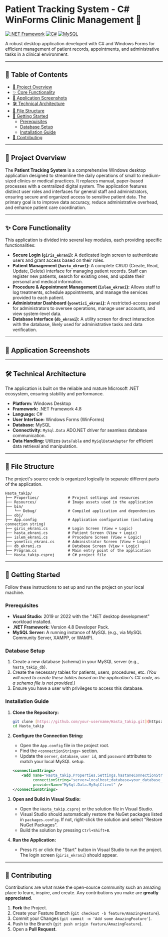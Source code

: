 # Patient Tracking System - C# WinForms Clinic Management 🏥

[![.NET Framework](https://img.shields.io/badge/.NET_Framework-4.8-512BD4?style=for-the-badge&logo=.net)](https://dotnet.microsoft.com/en-us/download/dotnet-framework/net48)
[![C#](https://img.shields.io/badge/C%23-239120?style=for-the-badge&logo=c-sharp&logoColor=white)](https://docs.microsoft.com/en-us/dotnet/csharp/)
[![MySQL](https://img.shields.io/badge/MySQL-4479A1?style=for-the-badge&logo=mysql&logoColor=white)](https://www.mysql.com/)

A robust desktop application developed with C# and Windows Forms for efficient management of patient records, appointments, and administrative tasks in a clinical environment.

---

## 📝 Table of Contents

- [📌 Project Overview](#-project-overview)
- [✨ Core Functionality](#-core-functionality)
- [📸 Application Screenshots](#-application-screenshots)
- [🛠️ Technical Architecture](#️-technical-architecture)
- [📂 File Structure](#-file-structure)
- [🚀 Getting Started](#-getting-started)
  - [Prerequisites](#prerequisites)
  - [Database Setup](#database-setup)
  - [Installation Guide](#installation-guide)
- [🤝 Contributing](#-contributing)

---

## 📌 Project Overview

The **Patient Tracking System** is a comprehensive Windows desktop application designed to streamline the daily operations of small to medium-sized clinics or medical practices. It replaces manual, paper-based processes with a centralized digital system. The application features distinct user roles and interfaces for general staff and administrators, ensuring secure and organized access to sensitive patient data. The primary goal is to improve data accuracy, reduce administrative overhead, and enhance patient care coordination.

---

## ✨ Core Functionality

This application is divided into several key modules, each providing specific functionalities:

-   **Secure Login (`giris_ekrani`):** A dedicated login screen to authenticate users and grant access based on their roles.
-   **Patient Management (`hasta_ekrani`):** A complete CRUD (Create, Read, Update, Delete) interface for managing patient records. Staff can register new patients, search for existing ones, and update their personal and medical information.
-   **Procedure & Appointment Management (`islem_ekrani`):** Allows staff to log treatments, schedule appointments, and manage the services provided to each patient.
-   **Administrator Dashboard (`yonetici_ekrani`):** A restricted-access panel for administrators to oversee operations, manage user accounts, and view system-level data.
-   **Database Interface (`db_ekrani`):** A utility screen for direct interaction with the database, likely used for administrative tasks and data verification.

---

## 📸 Application Screenshots

---

## 🛠️ Technical Architecture

The application is built on the reliable and mature Microsoft .NET ecosystem, ensuring stability and performance.

-   **Platform:** Windows Desktop
-   **Framework:** .NET Framework 4.8
-   **Language:** C#
-   **User Interface:** Windows Forms (WinForms)
-   **Database:** MySQL
-   **Connectivity:** `MySql.Data` ADO.NET driver for seamless database communication.
-   **Data Handling:** Utilizes `DataTable` and `MySqlDataAdapter` for efficient data retrieval and manipulation.

---

## 📂 File Structure

The project's source code is organized logically to separate different parts of the application.

```
Hasta_takip/
├── Properties/             # Project settings and resources
├── Resources/              # Image assets used in the application
├── bin/
│   └── Debug/              # Compiled application and dependencies
├── obj/
├── App.config              # Application configuration (including connection string)
├── giris_ekrani.cs         # Login Screen (View + Logic)
├── hasta_ekrani.cs         # Patient Screen (View + Logic)
├── islem_ekrani.cs         # Procedure Screen (View + Logic)
├── yonetici_ekrani.cs      # Administrator Screen (View + Logic)
├── db_ekrani.cs            # Database Screen (View + Logic)
├── Program.cs              # Main entry point of the application
└── Hasta_takip.csproj      # C# project file
```

---

## 🚀 Getting Started

Follow these instructions to set up and run the project on your local machine.

### Prerequisites

-   **Visual Studio:** 2019 or 2022 with the ".NET desktop development" workload installed.
-   **.NET Framework:** Version 4.8 Developer Pack.
-   **MySQL Server:** A running instance of MySQL (e.g., via MySQL Community Server, XAMPP, or WAMP).

### Database Setup

1.  Create a new database (schema) in your MySQL server (e.g., `hasta_takip_db`).
2.  Create the necessary tables for patients, users, procedures, etc. *(You will need to create these tables based on the application's C# code, as a schema file is not provided.)*
3.  Ensure you have a user with privileges to access this database.

### Installation Guide

1.  **Clone the Repository:**
    ```bash
    git clone [https://github.com/your-username/Hasta_takip.git](https://github.com/your-username/Hasta_takip.git)
    cd Hasta_takip
    ```

2.  **Configure the Connection String:**
    -   Open the `App.config` file in the project root.
    -   Find the `<connectionStrings>` section.
    -   Update the `server`, `database`, `user id`, and `password` attributes to match your local MySQL setup.
    ```xml
    <connectionStrings>
        <add name="Hasta_takip.Properties.Settings.hastaneConnectionString"
             connectionString="server=localhost;database=your_database_name;user id=your_username;password=your_password"
             providerName="MySql.Data.MySqlClient" />
    </connectionStrings>
    ```

3.  **Open and Build in Visual Studio:**
    -   Open the `Hasta_takip.csproj` or the solution file in Visual Studio.
    -   Visual Studio should automatically restore the NuGet packages listed in `packages.config`. If not, right-click the solution and select "Restore NuGet Packages".
    -   Build the solution by pressing `Ctrl+Shift+B`.

4.  **Run the Application:**
    -   Press `F5` or click the "Start" button in Visual Studio to run the project. The login screen (`giris_ekrani`) should appear.

---

## 🤝 Contributing

Contributions are what make the open-source community such an amazing place to learn, inspire, and create. Any contributions you make are **greatly appreciated**.

1.  **Fork** the Project.
2.  Create your Feature Branch (`git checkout -b feature/AmazingFeature`).
3.  Commit your Changes (`git commit -m 'Add some AmazingFeature'`).
4.  Push to the Branch (`git push origin feature/AmazingFeature`).
5.  Open a **Pull Request**.
